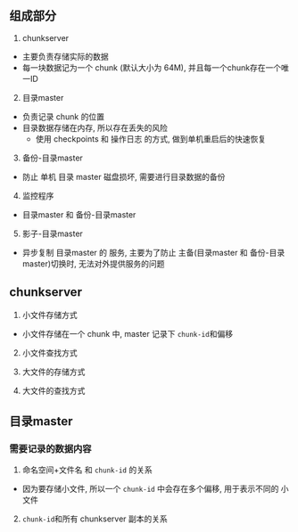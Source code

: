 ## 组成部分
1. chunkserver
- 主要负责存储实际的数据
- 每一块数据记为一个 chunk (默认大小为 64M), 并且每一个chunk存在一个唯一ID

2. 目录master
- 负责记录 chunk 的位置
- 目录数据存储在内存, 所以存在丢失的风险
    - 使用 checkpoints 和 操作日志 的方式, 做到单机重启后的快速恢复

3. 备份-目录master
- 防止 单机 目录 master 磁盘损坏, 需要进行目录数据的备份

4. 监控程序
- 目录master 和 备份-目录master

5. 影子-目录master
- 异步复制 目录master 的 服务, 主要为了防止 主备(目录master 和 备份-目录master)切换时, 无法对外提供服务的问题


## chunkserver
1. 小文件存储方式
- 小文件存储在一个 chunk 中, master 记录下 `chunk-id`和偏移

2. 小文件查找方式

3. 大文件的存储方式

4. 大文件的查找方式


## 目录master
### 需要记录的数据内容
1. 命名空间+文件名 和 `chunk-id` 的关系
- 因为要存储小文件, 所以一个 `chunk-id` 中会存在多个偏移, 用于表示不同的 小文件
2. `chunk-id`和所有 chunkserver 副本的关系


